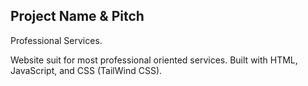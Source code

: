 ## Project Name & Pitch

Professional Services.

Website suit for most professional oriented services. Built with HTML, JavaScript, and CSS (TailWind CSS).